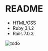 # README

- HTML/CSS
- Ruby 3.1.2
- Rails 7.0.3

![todo](https://github.com/lucasobx/to-do-list/assets/86455751/42d8c16b-53be-43ec-81fb-5a92477bae1c)
